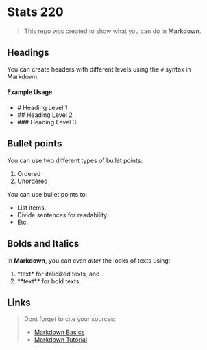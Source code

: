 # Stats 220
> This repo was created to show what you can do in **Markdown**.

## Headings
You can create headers with different levels using the `#` syntax in Markdown.
#### Example Usage
- \# Heading Level 1
- \## Heading Level 2
- \### Heading Level 3

## Bullet points
You can use two different types of bullet points:
1. Ordered
2. Unordered

You can use bullet points to:
- List items.
- Divide sentences for readability.
- Etc.

## Bolds and Italics
In **Markdown**, you can even *alter* the looks of texts using:
1. \*text\* for italicized texts, and
2. \*\*text\*\* for bold texts.

## Links
> Dont forget to cite your sources:
> - [Markdown Basics](https://www.markdownguide.org/basic-syntax/)
> - [Markdown Tutorial](https://www.markdowntutorial.com/)

